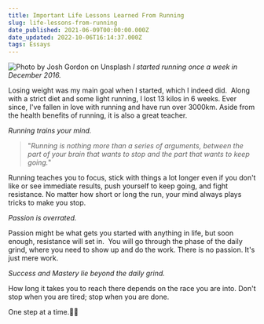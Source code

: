 ```yaml
---
title: Important Life Lessons Learned From Running
slug: life-lessons-from-running
date_published: 2021-06-09T00:00:00.000Z
date_updated: 2022-10-06T16:14:37.000Z
tags: Essays
---
```


![Photo by Josh Gordon on Unsplash](__GHOST_URL__/content/images/running.jpg)
*I started running once a week in December 2016.*

Losing weight was my main goal when I started, which I indeed did.  Along with a strict diet and some light running, I lost 13 kilos in 6 weeks. Ever since, I've fallen in love with running and have run over 3000km. Aside from the health benefits of running, it is also a great teacher.

*Running trains your mind.*

> "*Running is nothing more than a series of arguments, between the part of your brain that wants to stop and the part that wants to keep going.*"

Running teaches you to focus, stick with things a lot longer even if you don't like or see immediate results, push yourself to keep going, and fight resistance. No matter how short or long the run, your mind always plays tricks to make you stop.

*Passion is overrated.*

Passion might be what gets you started with anything in life, but soon enough, resistance will set in.  You will go through the phase of the daily grind, where you need to show up and do the work. There is no passion. It's just mere work.

*Success and Mastery lie beyond the daily grind.*

How long it takes you to reach there depends on the race you are into. Don't stop when you are tired; stop when you are done.

One step at a time.🏃‍♂️
